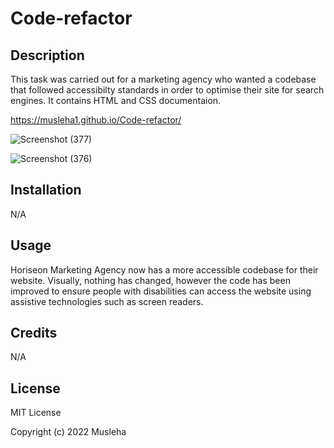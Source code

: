 # Code-refactor

## Description

This task was carried out for a marketing agency who wanted a codebase that followed accessibilty standards in order to optimise their site for search engines. It contains HTML and CSS documentaion.

https://musleha1.github.io/Code-refactor/

![Screenshot (377)](https://user-images.githubusercontent.com/86237540/226216624-9abaf983-be1c-44db-849d-38f6994a81d7.png)

![Screenshot (376)](https://user-images.githubusercontent.com/86237540/226216647-c46cbea7-56b7-49f1-a888-9bb8d3753a0a.png)


## Installation

N/A

## Usage

Horiseon Marketing Agency now has a more accessible codebase for their website. Visually, nothing has changed, however the code has been improved to ensure people with disabilities can access the website using assistive technologies such as screen readers. 

## Credits

N/A

## License

MIT License

Copyright (c) 2022 Musleha

